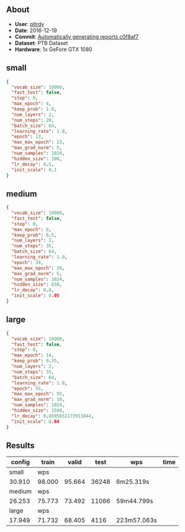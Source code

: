 ## About
 * **User**: [pltrdy](https://github.com/pltrdy)
 * **Date**: 2016-12-19
 * **Commit**: [Automatically generating reports c0f8af7](https://github.com/pltrdy/tf_rnnlm/commit/c0f8af7fd3aaf13b5c68edb8ac8592d0baae5b59)
 * **Dataset**: PTB Dataset
 * **Hardware**: 1x GeFore GTX 1080

## small

```json
{
  "vocab_size": 10000, 
  "fast_test": false, 
  "step": 0, 
  "max_epoch": 4, 
  "keep_prob": 1.0, 
  "num_layers": 2, 
  "num_steps": 20, 
  "batch_size": 64, 
  "learning_rate": 1.0, 
  "epoch": 13, 
  "max_max_epoch": 13, 
  "max_grad_norm": 5, 
  "num_samples": 1024, 
  "hidden_size": 200, 
  "lr_decay": 0.5, 
  "init_scale": 0.1
}
```

## medium

```json
{
  "vocab_size": 10000, 
  "fast_test": false, 
  "step": 0, 
  "max_epoch": 6, 
  "keep_prob": 0.5, 
  "num_layers": 2, 
  "num_steps": 35, 
  "batch_size": 64, 
  "learning_rate": 1.0, 
  "epoch": 39, 
  "max_max_epoch": 39, 
  "max_grad_norm": 5, 
  "num_samples": 1024, 
  "hidden_size": 650, 
  "lr_decay": 0.8, 
  "init_scale": 0.05
}
```

## large

```json
{
  "vocab_size": 10000, 
  "fast_test": false, 
  "step": 0, 
  "max_epoch": 14, 
  "keep_prob": 0.35, 
  "num_layers": 2, 
  "num_steps": 35, 
  "batch_size": 64, 
  "learning_rate": 1.0, 
  "epoch": 55, 
  "max_max_epoch": 55, 
  "max_grad_norm": 10, 
  "num_samples": 1024, 
  "hidden_size": 1500, 
  "lr_decay": 0.8695652173913044, 
  "init_scale": 0.04
}
```

## Results
|config|train|valid|test|wps|time|
|---|---|---|---|---|---|
|small|wps
30.910|98.000|95.664|36248|6m25.319s|
|medium|wps
26.253|75.773|73.492|11066|59m44.799s|
|large|wps
17.949|71.732|68.405|4116|223m57.063s|